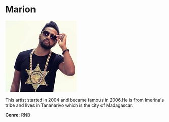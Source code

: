 # Marion

 ![photo of Marion](marion.JPG)

This artist started in 2004 and became famous in 2006.He is from Imerina's tribe and lives in Tananarivo which is the city of Madagascar.

**Genre:** RNB



